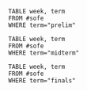 ```dataview
TABLE week, term
FROM #sofe
WHERE term="prelim"
```

```dataview
TABLE week, term
FROM #sofe
WHERE term="midterm"
```

```dataview
TABLE week, term
FROM #sofe
WHERE term="finals"
```
